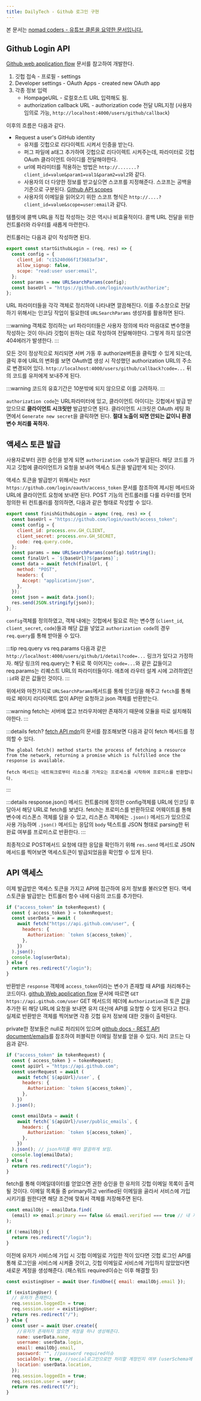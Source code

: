 ```yaml
---
title: DailyTech - Github 로그인 구현
---
```


본 문서는 [nomad coders - 유튜브 클론을 요약한 문서입니다.](https://nomadcoders.co)

## Github Login API

[Github web application flow](https://docs.github.com/en/developers/apps/building-oauth-apps/authorizing-oauth-apps) 문서를 참고하여 개발한다.

1. 깃헙 접속 - 프로필 - settings
2. Developer settings - OAuth Apps - created new OAuth app
3. 각종 정보 입력
   - HompageURL - 로컬호스트 URL 입력해도 됨.
   - authorization callback URL - authorization code 전달 URL지정 (사용자 임의로 가능, `http://localhost:4000/users/github/callback`)

이후의 흐름은 다음과 같다.

- Request a user's GitHub identity
  - 유저를 깃헙으로 리다이렉트 시켜서 인증을 받는다.
  - 퍼그 파일에 a태그 추가하여 깃헙으로 리다이렉트 시켜주는데, 파라미터로 깃헙 OAuth 클라이언트 아이디를 전달해야한다.
  - url에 파라미터를 적용하는 방법은 `http://.......?client_id=value&param1=val1&param2=val2`와 같다.
  - 사용자의 더 다양한 정보를 받고싶으면 스코프를 지정해준다. 스코프는 공백을 기준으로 구분된다. [Github API scopes](https://docs.github.com/en/developers/apps/building-oauth-apps/scopes-for-oauth-apps)
  - 사용자의 이메일을 읽어오기 위한 스코프 형식은 `http://....?client_id=value&scope=user:email`과 같다.

템플릿에 콜백 URL을 직접 작성하는 것은 역시나 비효율적이다. 콜백 URL 전달을 위한 컨트롤러와 라우터를 새롭게 마련한다.

컨트롤러는 다음과 같이 작성하면 된다.

```js
export const startGithubLogin = (req, res) => {
  const config = {
    client_id: "c15240d66f1f3683af34",
    allow_signup: false,
    scope: "read:user user:email",
  };
  const params = new URLSearchParams(config);
  const baseUrl = "https://github.com/login/oauth/authorize";
};
```

URL 파라미터들을 각각 객체로 정리하여 나타내면 깔끔해진다. 이를 주소창으로 전달하기 위해서는 인코딩 작업이 필요한데 `URLSearchParams` 생성자를 활용하면 된다.

:::warning
객체로 정리하는 url 파라미터들은 사용자 정의에 따라 마음대로 변수명을 작성하는 것이 아니라 깃헙이 원하는 대로 작성하여 전달해야한다. 그렇게 하지 않으면 404에러가 발생한다.
:::

모든 것이 정상적으로 처리되면 서버 가동 후 authorize버튼을 클릭할 수 있게 되는데, 클릭 후에 URL의 변화를 보면 OAuth앱 생성 시 작성했던 authorization URL의 주소로 변경되어 있다. `http://localhost:4000/users/github/callback?code=...` 뒤의 코드를 유저에게 보내주게 된다.

:::warning
코드의 유효기간은 10분밖에 되지 않으므로 이를 고려하자.
:::

`authorization code`는 URL파라미터에 있고, 클라이언트 아이디는 깃헙에서 발급 받았으므로 **클라이언트 시크릿만** 발급받으면 된다. 클라이언트 시크릿은 OAuth 세팅 화면에서 `Generate new secret`을 클릭하면 된다. **절대 노출이 되면 안되는 값이니 환경변수 처리를 꼭하자.**

## 액세스 토큰 발급

사용자로부터 권한 승인을 받게 되면 `authorization code`가 발급된다. 해당 코드를 가지고 깃헙에 클라이언트가 요청을 보내어 액세스 토큰을 발급받게 되는 것이다.

액세스 토큰을 발급받기 위해서는 `POST https://github.com/login/oauth/access_token` 문서를 참조하여 제시된 메서드와 URL에 클라이언트 요청에 보내면 된다. POST 기능의 컨트롤러를 다룰 라우터를 먼저 정의한 뒤 컨트롤러를 정의하면, 다음과 같은 형태로 작성할 수 있다.

```js
export const finishGithubLogin = async (req, res) => {
  const baseUrl = "https://github.com/login/oauth/access_token";
  const config = {
    client_id: process.env.GH_CLIENT,
    client_secret: process.env.GH_SECRET,
    code: req.query.code,
  };
  const params = new URLSearchParams(config).toString();
  const finalUrl = `${baseUrl}?${params}`;
  const data = await fetch(finalUrl, {
    method: "POST",
    headers: {
      Accept: "application/json",
    },
  });
  const json = await data.json();
  res.send(JSON.stringify(json));
};
```

`config`객체를 정의하였고, 객체 내에는 깃헙에서 필요로 하는 변수명 (`client_id`, `client_secret`, `code`)들과 해당 값을 넣었고 `authorization code`의 경우 `req.query`를 통해 받아올 수 있다.

:::tip req.query vs req.params
다음과 같은 `http://localhost:4000/users/github/1/detail?code=...` 링크가 있다고 가정하자. 해당 링크의 req.query는 **?** 뒤로 쭉 이어지는 `code=...`와 같은 값들이고 req.params는 리퀘스트 URL의 파라미터들이다. 애초에 라우터 설계 시에 고려하였던 `:id`와 같은 값들인 것이다.
:::

위에서와 마찬가지로 `URLSearchParams`메서드를 통해 인코딩을 해주고 `fetch`를 통해 따로 페이지 리다이렉트 없이 API만 요청하고 json 객체를 반환받는다.

:::warning
fetch는 서버에 없고 브라우저에만 존재하기 때문에 모듈을 따로 설치해줘야한다.
:::

:::details fetch?
[fetch API mdn](https://developer.mozilla.org/en-US/docs/Web/API/fetch)의 문서를 참조해보면 다음과 같이 fetch 메서드를 정의할 수 있다.

```text
The global fetch() method starts the process of fetching a resource from the network, returning a promise which is fulfilled once the response is available.

fetch 메서드는 네트워크로부터 리소스를 가져오는 프로세스를 시작하여 프로미스를 반환합니다.
```

:::

:::details response.json() 메서드
컨트롤러에 정의한 config객체를 URL에 인코딩 후 담아서 해당 URL로 fetch를 보냈다. fetch는 프로미스를 반환하므로 어웨이트를 통해 변수에 리스폰스 객체를 담을 수 있고, 리스폰스 객체에는 `.json()` 메서드가 있으므로 사용 가능하며 `.json()` 메서드는 응답의 `body` 텍스트를 JSON 형태로 parsing한 뒤 완료 여부를 프로미스로 반환한다.
:::

최종적으로 POST메서드 요청에 대한 응답을 확인하기 위해 `res.send` 메서드로 JSON메서드를 찍어보면 액세스토큰이 발급되었음을 확인할 수 있게 된다.

## API 액세스

이제 발급받은 액세스 토큰을 가지고 API에 접근하여 유저 정보를 불러오면 된다. 액세스토큰을 발급받는 컨트롤러 함수 내에 다음의 코드를 추가한다.

```js
if ("access_token" in tokenRequest) {
  const { access_token } = tokenRequest;
  const userData = await (
    await fetch("https://api.github.com/user", {
      headers: {
        Authorization: `token ${access_token}`,
      },
    })
  ).json();
  console.log(userData);
} else {
  return res.redirect("/login");
}
```

반환받은 `response` 객체에 `access_token`이라는 변수가 존재할 때 API를 처리해주는 코드이다. [github Web application flow](https://docs.github.com/en/developers/apps/building-oauth-apps/authorizing-oauth-apps#3-use-the-access-token-to-access-the-api) 문서에 따르면 `GET https://api.github.com/user` GET 메서드의 헤더에 `Authorization`과 토큰 값을 추가한 뒤 해당 URL에 요청을 보내면 유저 대신에 API를 요청할 수 있게 된다고 한다. 실제로 반환받은 객체를 찍어보면 각종 깃헙 유저 정보에 대한 것들이 출력된다.

private한 정보들은 null로 처리되어 있으며 [github docs - REST API document/emails](https://docs.github.com/en/rest/reference/users)를 참조하여 퍼블릭한 이메일 정보를 얻을 수 있다. 처리 코드는 다음과 같다.

```js
if ("access_token" in tokenRequest) {
  const { access_token } = tokenRequest;
  const apiUrl = "https://api.github.com";
  const userRequest = await (
    await fetch(`${apiUrl}/user`, {
      headers: {
        Authorization: `token ${access_token}`,
      },
    })
  ).json();

  const emailData = await (
    await fetch(`${apiUrl}/user/public_emails`, {
      headers: {
        Authorization: `token ${access_token}`,
      },
    })
  ).json(); // json처리를 해야 깔끔하게 보임.
  console.log(emailData);
} else {
  return res.redirect("/login");
}
```

fetch를 통해 이메일데이터를 얻었으면 권한 승인을 한 유저의 깃헙 이메일 목록이 출력 될 것이다. 이메일 목록들 중 primary하고 verified된 이메일을 골라서 서비스에 가입시키기를 원한다면 해당 조건에 맞춰서 객체를 저장해주면 된다.

```js
const emailObj = emailData.find(
  (email) => email.primary === false && email.verified === true // 내 계정의 경우 noreply로 메일 주소가 나와있어서 옵션을 다음과 같이 부여함.
);

if (!emailObj) {
  return res.redirect("/login");
}
```

이전에 유저가 서비스에 가입 시 깃헙 이메일로 가입한 적이 있다면 깃헙 로그인 API를 통해 로그인을 서비스에 시켜줄 것이고, 깃헙 이메일로 서비스에 가입하지 않았었다면 새로운 계정을 생성해준다. (패스워드 required이슈는 이후 해결할 듯)

```js
const existingUser = await User.findOne({ email: emailObj.email });

if (existingUser) {
  // 유저가 존재한다.
  req.session.loggedIn = true;
  req.session.user = existingUser;
  return res.redirect("/");
} else {
  const user = await User.create({
    //유저가 존재하지 않으면 계정을 하나 생성해준다.
    name: userData.name,
    username: userData.login,
    email: emailObj.email,
    password: "", //password required이슈
    socialOnly: true, //social로그인으로만 처리할 계정인지 여부 (userSchema에 디폴트 false로 추가해놓은 상태) )패스워드가 필요가 없다.
    location: userData.location,
  });
  req.session.loggedIn = true;
  req.session.user = user;
  return res.redirect("/");
}
```
